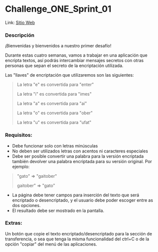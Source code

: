 # Challenge_ONE_Sprint_01

Link: [Sitio Web](https://winandronux.github.io/Challenge_ONE_Sprint_01/)

### Descripción
¡Bienvenidas y bienvenidos a nuestro primer desafío!

Durante estas cuatro semanas, vamos a trabajar en una aplicación que encripta textos, así podrás intercambiar mensajes secretos con otras personas que sepan el secreto de la encriptación utilizada.

Las "llaves" de encriptación que utilizaremos son las siguientes:

> La letra "e" es convertida para "enter"
>
> La letra "i" es convertida para "imes"
>
> La letra "a" es convertida para "ai"
>
> La letra "o" es convertida para "ober"
>
> La letra "u" es convertida para "ufat"

### Requisitos:

* Debe funcionar solo con letras minúsculas
* No deben ser utilizados letras con acentos ni caracteres especiales
* Debe ser posible convertir una palabra para la versión encriptada también devolver una palabra encriptada para su versión original.
Por ejemplo:
> "gato" => "gaitober"
>
> gaitober" => "gato"

* La página debe tener campos para inserción del texto que será encriptado o desencriptado, y el usuario debe poder escoger entre as dos opciones.
* El resultado debe ser mostrado en la pantalla.

### Extras:

Un botón que copie el texto encriptado/desencriptado para la sección de transferencia, o sea que tenga la misma funcionalidad del ctrl+C o de la opción "copiar" del menú de las aplicaciones.